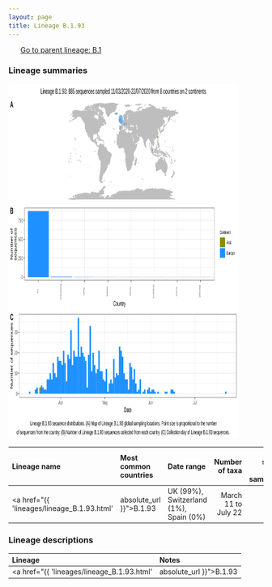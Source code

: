 ```yaml
---
layout: page
title: Lineage B.1.93
---
```




<p>
<ul class="actions small">
	 <a href="{{ 'lineages/lineage_B.1.1.1.html' | absolute_url }}" class="button special fit">Go to parent lineage: B.1</a>
</ul>
</p>
<h3> Lineage summaries</h3>

<img src="../assets/images/B.1.93.svg" alt="B.1.93 lineage summary figure" width="90%" height="700px" />


| Lineage name | Most common countries | Date range | Number of taxa |  Days since last sampling | Known Travel | Recall value |
|:-----|:-----|:-------|-------:|-------:|:---------|--------:|
| <a href="{{ 'lineages/lineage_B.1.93.html' | absolute_url }}">B.1.93</a> | UK (99%), Switzerland (1%), Spain (0%) | March 11 to July 22 | 885 | 31 | Egypt to Taiwan (1) | 1.0 |

<h3>Lineage descriptions</h3>

| Lineage | Notes |
|:-----|:-----|
| <a href="{{ 'lineages/lineage_B.1.93.html' | absolute_url }}">B.1.93</a> | UK lineage, majoritively Scottish sequences |

